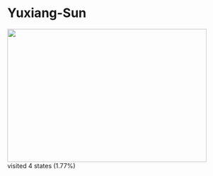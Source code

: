 # Yuxiang-Sun

<img src="http://chart.apis.google.com/chart?cht=map:fixed=-70,-180,80,180&chs=450x300&chf=bg,s,336699&chco=d0d0d0,cc0000&chd=s:9999&chld=SE|JP|CN|US" width="450" height="300" ><br/>visited 4 states (1.77%)
